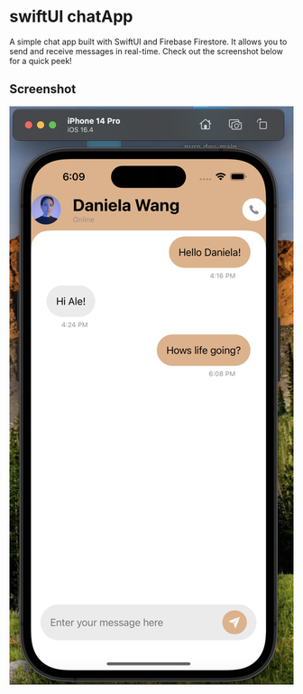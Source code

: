 # swiftUI chatApp

A simple chat app built with SwiftUI and Firebase Firestore. It allows you to send and receive messages in real-time. Check out the screenshot below for a quick peek!

## Screenshot
![chatApp App Screenshot](./chatApp.png)
